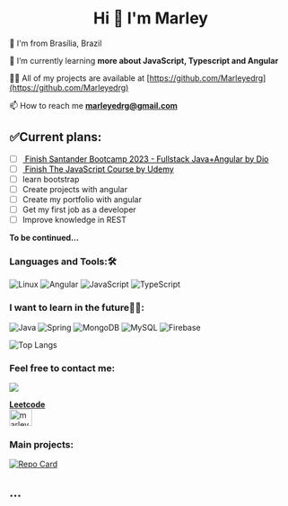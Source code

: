 <h1 align="center">Hi 👋 I'm Marley</h1>

📍 I'm from Brasília, Brazil

🌱 I’m currently learning **more about JavaScript, Typescript and Angular**

👨‍💻 All of my projects are available at [https://github.com/Marleyedrg](https://github.com/Marleyedrg)

📫 How to reach me **marleyedrg@gmail.com**

## ✅Current plans:
- [ ] <a href="#" target="_blank" rel="noopener" style="color: black"> Finish Santander Bootcamp 2023 - Fullstack Java+Angular by Dio</a>
- [ ] <a href="#" target="_blank" rel="noopener" style="color: black"> Finish The JavaScript Course by Udemy</a>
- [ ] learn bootstrap
- [ ] Create projects with angular
- [ ] Create my portfolio with angular
- [ ] Get my first job as a developer
- [ ] Improve knowledge in REST

<b>To be continued...</b>

<h3 align="left">Languages and Tools:🛠</h3>

![Linux](https://img.shields.io/badge/Linux-FCC624?style=for-the-badge&logo=linux&logoColor=black)
![Angular](https://img.shields.io/badge/angular-%23DD0031.svg?style=for-the-badge&logo=angular&logoColor=white)
![JavaScript](https://img.shields.io/badge/javascript-%23323330.svg?style=for-the-badge&logo=javascript&logoColor=%23F7DF1E)
![TypeScript](https://img.shields.io/badge/typescript-%23007ACC.svg?style=for-the-badge&logo=typescript&logoColor=white)

<h3 align="left">I want to learn in the future👨‍💻:</h3>

![Java](https://img.shields.io/badge/java-%23ED8B00.svg?style=for-the-badge&logo=openjdk&logoColor=white)
![Spring](https://img.shields.io/badge/spring-%236DB33F.svg?style=for-the-badge&logo=spring&logoColor=white)
![MongoDB](https://img.shields.io/badge/MongoDB-%234ea94b.svg?style=for-the-badge&logo=mongodb&logoColor=white)
![MySQL](https://img.shields.io/badge/mysql-%2300f.svg?style=for-the-badge&logo=mysql&logoColor=white)
![Firebase](https://img.shields.io/badge/Firebase-039BE5?style=for-the-badge&logo=Firebase&logoColor=white)



![Top Langs](https://github-readme-stats-git-masterrstaa-rickstaa.vercel.app/api/top-langs/?username=Marleyedrg&bg_color=white&border_color=transparent&title_color=000000&text_color=000000)

<h3 align="left">Feel free to contact me:</h3>
<p align="left">
<a href="https://www.linkedin.com/in/marleyedrg/" target="_blank"><img src="https://img.shields.io/badge/LinkedIn-0077B5?style=for-the-badge&logo=linkedin&logoColor=white">

**Leetcode**<br>
<a href="https://www.leetcode.com/marleyedrg" target="blank"><img align="center" src="https://raw.githubusercontent.com/rahuldkjain/github-profile-readme-generator/master/src/images/icons/Social/leet-code.svg" alt="marleyedrg" height="30" width="40" /></a>

</p>
<h3>Main projects:</h3>

[![Repo Card](https://github-readme-stats.vercel.app/api/pin/?username=Marleyedrg&repo=Blockridor&bg_color=white&border_color=black&show_icons=true&icon_color=black&title_color=black&text_color=black)](https://github.com/Marleyedrg/Blockridor)
<h2>...</h2>



